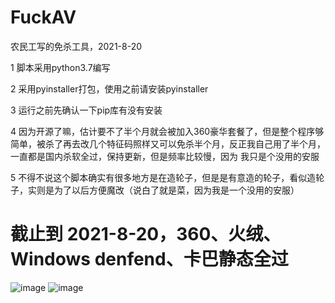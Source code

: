 # FuckAV
农民工写的免杀工具，2021-8-20

1 脚本采用python3.7编写

2 采用pyinstaller打包，使用之前请安装pyinstaller

3 运行之前先确认一下pip库有没有安装

4 因为开源了嘛，估计要不了半个月就会被加入360豪华套餐了，但是整个程序够简单，被杀了再去改几个特征码照样又可以免杀半个月，反正我自己用了半个月，一直都是国内杀软全过，保持更新，但是频率比较慢，因为   我只是个没用的安服

5 不得不说这个脚本确实有很多地方是在造轮子，但是是有意造的轮子，看似造轮子，实则是为了以后方便魔改（说白了就是菜，因为我是一个没用的安服）

# 截止到 2021-8-20，360、火绒、Windows denfend、卡巴静态全过
![image](https://z3.ax1x.com/2021/08/20/fO7itK.jpg)
![image](https://z3.ax1x.com/2021/08/20/fOqMA1.png)
